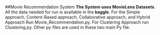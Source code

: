 ##Movie Recommendation System
**The System uses MovieLens Datasets**. All the data needed for run is available in the **kaggle**. 
For the Simple approach, Content-Based approach, Collaborative approach, and Hybrid Approach Run Movie_Recommendation.py. 
For Clustering Approach run Clustering.py.
Other py files are used in these two main Py file.
